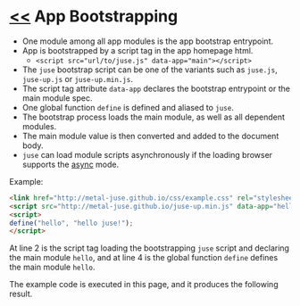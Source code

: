 # [<<](..) App Bootstrapping

* One module among all app modules is the app bootstrap entrypoint.
* App is bootstrapped by a script tag in the app homepage html.
    * `<script src="url/to/juse.js" data-app="main"></script>`
* The `juse` bootstrap script can be one of the variants such as `juse.js`, `juse-up.js` or `juse-up.min.js`.
* The script tag attribute `data-app` declares the bootstrap entrypoint or the main module spec.
* One global function `define` is defined and aliased to `juse`.
* The bootstrap process loads the main module, as well as all dependent modules.
* The main module value is then converted and added to the document body.
* `juse` can load module scripts asynchronously if the loading browser supports the [async][] mode.

Example:

```html
<link href="http://metal-juse.github.io/css/example.css" rel="stylesheet"/>
<script src="http://metal-juse.github.io/juse-up.min.js" data-app="hello"></script>
<script>
define("hello", "hello juse!");
</script>
```

At line 2 is the script tag loading the bootstrapping `juse` script and declaring the main module `hello`, and at line 4 is the global function `define` defines the main module `hello`.

The example code is executed in this page, and it produces the following result.

<section>
<link href="boot.css" rel="stylesheet"/>
<script src="http://metal-juse.github.io/juse-up.min.js" data-app="hello"></script>
<script>
define("hello", "hello juse!");
</script>
</section>

[async]: https://www.w3schools.com/tags/att_script_async.asp
